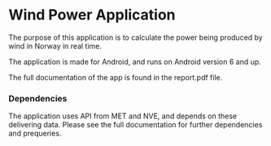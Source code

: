 # Wind Power Application

The purpose of  this application is to calculate the power being produced by wind in Norway in real time.

The application is made for Android, and runs on Android version 6 and up.

The full documentation of the app is found in the report.pdf file.

### Dependencies

The application uses API from MET and NVE, and depends on these delivering data.
Please see the full documentation for further dependencies and prequeries.
